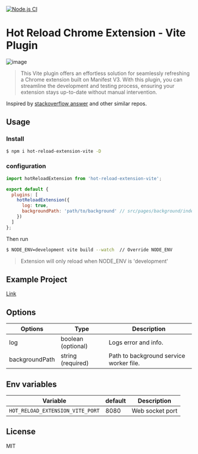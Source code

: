 [![Node.js CI](https://github.com/isaurssaurav/hot-reload-extension-vite/actions/workflows/node.js.yml/badge.svg?branch=main)](https://github.com/isaurssaurav/hot-reload-extension-vite/actions/workflows/node.js.yml)
# Hot Reload Chrome Extension - Vite Plugin

![image](https://raw.githubusercontent.com/isaurssaurav/hot-reload-extension-vite/main/hot-reload-extension-vite.png)

> This Vite plugin offers an effortless solution for seamlessly refreshing a Chrome extension built on Manifest V3. With this plugin, you can streamline the development and testing process, ensuring your extension stays up-to-date without manual intervention.

Inspired by [stackoverflow answer](https://stackoverflow.com/a/65485938/7135342) and other similar repos.

## Usage

### Install

```bash
$ npm i hot-reload-extension-vite -D
```

### configuration

```js
import hotReloadExtension from 'hot-reload-extension-vite';

export default {
  plugins: [
    hotReloadExtension({
      log: true,
      backgroundPath: 'path/to/background' // src/pages/background/index.ts
    })
  ]
};
```

Then run

```bash
$ NODE_ENV=development vite build --watch  // Override NODE_ENV
```

> Extension will only reload when NODE_ENV is 'development'

## Example Project

[Link](https://github.com/isaurssaurav/hot-reload-extension-vite/tree/main/example)

## Options

| Options        | Type               | Description                             |
| -------------- | ------------------ | --------------------------------------- |
| log            | boolean (optional) | Logs error and info.                    |
| backgroundPath | string (required)  | Path to background service worker file. |

## Env variables

| Variable                         | default | Description     |
| -------------------------------- | ------- | --------------- |
| `HOT_RELOAD_EXTENSION_VITE_PORT` | 8080    | Web socket port |

## License

MIT
